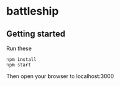 # battleship

## Getting started

Run these

```
npm install
npm start
```

Then open your browser to localhost:3000
